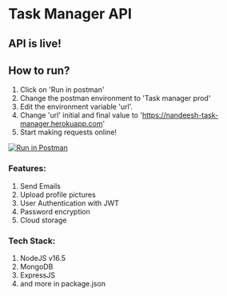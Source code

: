 # Task Manager API
## API is live!

## How to run?
1. Click on 'Run in postman'
2. Change the postman environment to 'Task manager prod'
3. Edit the environment variable 'url'.
4. Change 'url' initial and final value to 'https://nandeesh-task-manager.herokuapp.com'
5. Start making requests online!

[![Run in Postman](https://run.pstmn.io/button.svg)](https://god.postman.co/run-collection/a404d317ec3d64901aa3?action=collection%2Fimport#?env%5BTask%20Manager%20API%20(Prod)%5D=W3sia2V5IjoidXJsIiwidmFsdWUiOiIiLCJlbmFibGVkIjp0cnVlfSx7ImtleSI6ImF1dGhUb2tlbiIsInZhbHVlIjoiIiwiZW5hYmxlZCI6dHJ1ZX0seyJrZXkiOiJpZCIsInZhbHVlIjoiIiwiZW5hYmxlZCI6dHJ1ZX0seyJrZXkiOiJ0YXNrSWQiLCJ2YWx1ZSI6IiIsImVuYWJsZWQiOnRydWV9XQ==)


### Features:
1. Send Emails
2. Upload profile pictures
3. User Authentication with JWT
4. Password encryption
5. Cloud storage

### Tech Stack:
1. NodeJS v16.5
2. MongoDB
3. ExpressJS
4. and more in package.json
